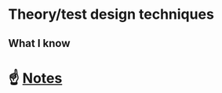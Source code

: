 # Theory/test design techniques
## What I know
# :point_up: [Notes](https://github.com/DariaStavytska/Theory-test-design-techniques/blob/main/Theory%2C%20test%20design%20techniques.pdf)
